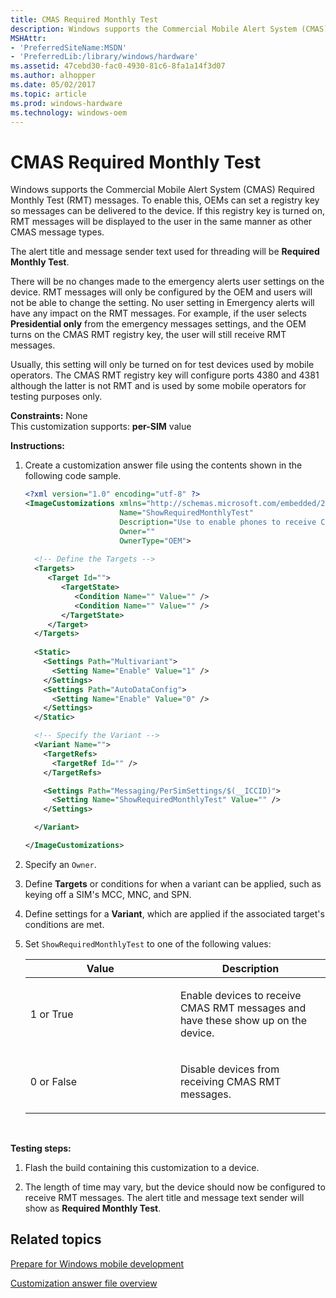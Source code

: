 ```yaml
---
title: CMAS Required Monthly Test
description: Windows supports the Commercial Mobile Alert System (CMAS) Required Monthly Test (RMT) messages. To enable this, OEMs can set a registry key so messages can be delivered to the device.
MSHAttr:
- 'PreferredSiteName:MSDN'
- 'PreferredLib:/library/windows/hardware'
ms.assetid: 47cebd30-fac0-4930-81c6-8fa1a14f3d07
ms.author: alhopper
ms.date: 05/02/2017
ms.topic: article
ms.prod: windows-hardware
ms.technology: windows-oem
---
```


# CMAS Required Monthly Test


Windows supports the Commercial Mobile Alert System (CMAS) Required Monthly Test (RMT) messages. To enable this, OEMs can set a registry key so messages can be delivered to the device. If this registry key is turned on, RMT messages will be displayed to the user in the same manner as other CMAS message types.

The alert title and message sender text used for threading will be **Required Monthly Test**.

There will be no changes made to the emergency alerts user settings on the device. RMT messages will only be configured by the OEM and users will not be able to change the setting. No user setting in Emergency alerts will have any impact on the RMT messages. For example, if the user selects **Presidential only** from the emergency messages settings, and the OEM turns on the CMAS RMT registry key, the user will still receive RMT messages.

Usually, this setting will only be turned on for test devices used by mobile operators. The CMAS RMT registry key will configure ports 4380 and 4381 although the latter is not RMT and is used by some mobile operators for testing purposes only.

<a href="" id="constraints---none"></a>**Constraints:** None  
This customization supports: **per-SIM** value

<a href="" id="instructions-"></a>**Instructions:**  
1.  Create a customization answer file using the contents shown in the following code sample.

    ```XML
    <?xml version="1.0" encoding="utf-8" ?>  
    <ImageCustomizations xmlns="http://schemas.microsoft.com/embedded/2004/10/ImageUpdate"  
                         Name="ShowRequiredMonthlyTest"  
                         Description="Use to enable phones to receive CMAS RMT messages."  
                         Owner=""  
                         OwnerType="OEM"> 
      
      <!-- Define the Targets --> 
      <Targets>
         <Target Id="">
            <TargetState>
               <Condition Name="" Value="" />
               <Condition Name="" Value="" />
            </TargetState>
         </Target>
      </Targets>
      
      <Static>
        <Settings Path="Multivariant">
          <Setting Name="Enable" Value="1" />
        </Settings>
        <Settings Path="AutoDataConfig">
          <Setting Name="Enable" Value="0" />
        </Settings>
      </Static>

      <!-- Specify the Variant -->
      <Variant Name=""> 
        <TargetRefs>
          <TargetRef Id="" /> 
        </TargetRefs>

        <Settings Path="Messaging/PerSimSettings/$(__ICCID)">  
          <Setting Name="ShowRequiredMonthlyTest" Value="" />             
        </Settings>  

      </Variant>

    </ImageCustomizations>
    ```

2.  Specify an `Owner`.

3.  Define **Targets** or conditions for when a variant can be applied, such as keying off a SIM's MCC, MNC, and SPN.

4.  Define settings for a **Variant**, which are applied if the associated target's conditions are met.

5.  Set `ShowRequiredMonthlyTest` to one of the following values:

    <table>
    <colgroup>
    <col width="50%" />
    <col width="50%" />
    </colgroup>
    <thead>
    <tr class="header">
    <th>Value</th>
    <th>Description</th>
    </tr>
    </thead>
    <tbody>
    <tr class="odd">
    <td><p>1 or True</p></td>
    <td><p>Enable devices to receive CMAS RMT messages and have these show up on the device.</p></td>
    </tr>
    <tr class="even">
    <td><p>0 or False</p></td>
    <td><p>Disable devices from receiving CMAS RMT messages.</p></td>
    </tr>
    </tbody>
    </table>

     

<a href="" id="testing-steps-"></a>**Testing steps:**  
1.  Flash the build containing this customization to a device.

2.  The length of time may vary, but the device should now be configured to receive RMT messages. The alert title and message text sender will show as **Required Monthly Test**.

## Related topics

[Prepare for Windows mobile development](https://docs.microsoft.com/en-us/windows-hardware/manufacture/mobile/preparing-for-windows-mobile-development)

[Customization answer file overview](https://docs.microsoft.com/en-us/windows-hardware/customize/mobile/mcsf/customization-answer-file)